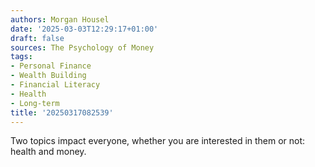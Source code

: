 ```yaml
---
authors: Morgan Housel
date: '2025-03-03T12:29:17+01:00'
draft: false
sources: The Psychology of Money
tags:
- Personal Finance
- Wealth Building
- Financial Literacy
- Health
- Long-term
title: '20250317082539'
---
```


Two topics impact everyone, whether you are interested in them or not: health and money.